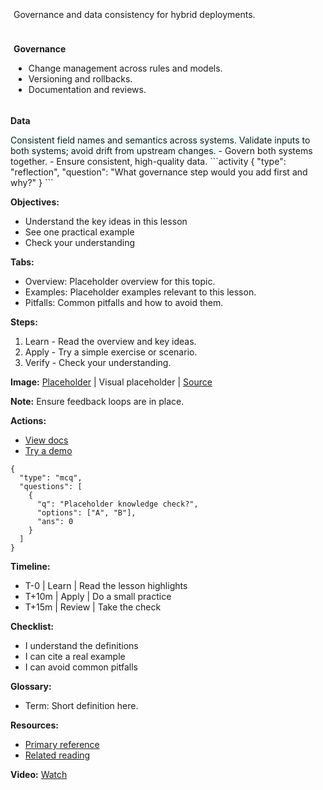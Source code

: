 <card class="mb-8">

<div style="padding:5px; border-radius:12px; max-width:800px; margin:auto; text-align:justify;">

Governance and data consistency for hybrid deployments.

</div>

</card>

<card class="mb-8">

<div style="padding:5px; border-radius:12px; max-width:800px; margin:auto; text-align:justify;">

**Governance**

- Change management across rules and models.
- Versioning and rollbacks.
- Documentation and reviews.

</div>

</card>

<card style="background:#F0FDFA;">

**Data**

<accordion title="Consistency" open="false">
Consistent field names and semantics across systems.
</accordion>

<accordion title="Quality" open="false">
Validate inputs to both systems; avoid drift from upstream changes.
</accordion>

</card>

<key-points>
- Govern both systems together.
- Ensure consistent, high-quality data.
</key-points>

<accordion title="Activity — reflection" open="true" class="mb-8">
```activity
{
  "type": "reflection",
  "question": "What governance step would you add first and why?"
}
```
</accordion>

**Objectives:**

- Understand the key ideas in this lesson
- See one practical example
- Check your understanding

**Tabs:**

- Overview: Placeholder overview for this topic.
- Examples: Placeholder examples relevant to this lesson.
- Pitfalls: Common pitfalls and how to avoid them.

**Steps:**

1. Learn - Read the overview and key ideas.
2. Apply - Try a simple exercise or scenario.
3. Verify - Check your understanding.

**Image:** [Placeholder](https://via.placeholder.com/960x400)
| Visual placeholder
| [Source](https://via.placeholder.com)

**Note:** Ensure feedback loops are in place.

**Actions:**

- [View docs](https://example.com/docs)
- [Try a demo](https://example.com/demo)

```activity
{
  "type": "mcq",
  "questions": [
    {
      "q": "Placeholder knowledge check?",
      "options": ["A", "B"],
      "ans": 0
    }
  ]
}
```

**Timeline:**

- T-0 | Learn | Read the lesson highlights
- T+10m | Apply | Do a small practice
- T+15m | Review | Take the check

**Checklist:**

- I understand the definitions
- I can cite a real example
- I can avoid common pitfalls

**Glossary:**

- Term: Short definition here.

**Resources:**

- [Primary reference](https://example.com/reference)
- [Related reading](https://example.com/related)

**Video:** [Watch](https://www.youtube.com/embed/VIDEO_ID)
